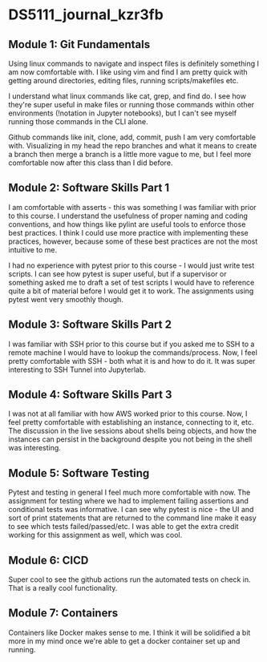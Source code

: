 # DS5111_journal_kzr3fb

## Module 1: Git Fundamentals

Using linux commands to navigate and inspect files is definitely something I am now comfortable with. I like using vim and find I am pretty quick with getting around directories, editing files, running scripts/makefiles etc. 

I understand what linux commands like cat, grep, and find do. I see how they're super useful in make files or running those commands within other environments (!notation in Jupyter notebooks), but I can't see myself running those commands in the CLI alone. 

Github commands like init, clone, add, commit, push I am very comfortable with. Visualizing in my head the repo branches and what it means to create a branch then merge a branch is a little more vague to me, but I feel more comfortable now after this class than I did before. 

## Module 2: Software Skills Part 1

I am comfortable with asserts - this was something I was familiar with prior to this course. I understand the usefulness of proper naming and coding conventions, and how things like pylint are useful tools to enforce those best practices. I think I could use more practice with implementing these practices, however, because some of these best practices are not the most intuitive to me. 

I had no experience with pytest prior to this course - I would just write test scripts. I can see how pytest is super useful, but if a supervisor or something asked me to draft a set of test scripts I would have to reference quite a bit of material before I would get it to work. The assignments using pytest went very smoothly though.  

## Module 3: Software Skills Part 2

I was familiar with SSH prior to this course but if you asked me to SSH to a remote machine I would have to lookup the commands/process. Now, I feel pretty comfortable with SSH - both what it is and how to do it. It was super interesting to SSH Tunnel into Jupyterlab. 

## Module 4: Software Skills Part 3

I was not at all familiar with how AWS worked prior to this course. Now, I feel pretty comfortable with establishing an instance, connecting to it, etc. The discussion in the live sessions about shells being objects, and how the instances can persist in the background despite you not being in the shell was interesting. 

## Module 5: Software Testing

Pytest and testing in general I feel much more comfortable with now. The assignment for testing where we had to implement failing assertions and conditional tests was informative. I can see why pytest is nice - the UI and sort of print statements that are returned to the command line make it easy to see which tests failed/passed/etc. I was able to get the extra credit working for this assignment as well, which was cool.

## Module 6: CICD

Super cool to see the github actions run the automated tests on check in. That is a really cool functionality. 

## Module 7: Containers

Containers like Docker makes sense to me. I think it will be solidified a bit more in my mind once we're able to get a docker container set up and running. 
